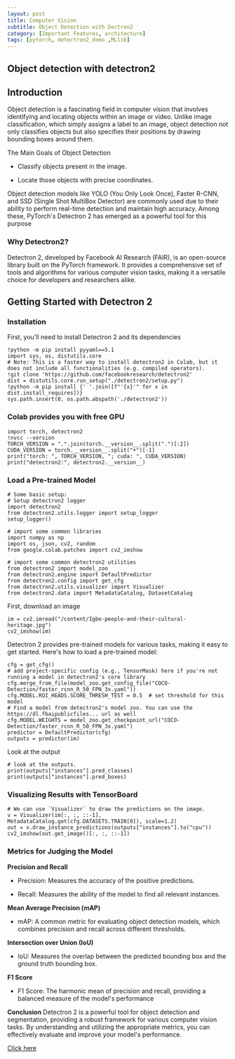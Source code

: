 ```yaml
---
layout: post
title: Computer Vision
subtitle: Object Detection with Dectron2
category: [Important Features, architecture]
tags: [pytorch, detectron2_demo ,MLlib]
---
```


## Object detection with detectron2

## Introduction

Object detection is a fascinating field in computer vision that involves identifying and locating objects within an image or video. Unlike image classification, which simply assigns a label to an image, object detection not only classifies objects but also specifies their positions by drawing bounding boxes around them.

The Main Goals of Object Detection
- Classify objects present in the image.

- Locate those objects with precise coordinates.

Object detection models like YOLO (You Only Look Once), Faster R-CNN, and SSD (Single Shot MultiBox Detector) are commonly used due to their ability to perform real-time detection and maintain high accuracy. Among these, PyTorch's Detectron 2 has emerged as a powerful tool for this purpose


### Why Detectron2?

Detectron 2, developed by Facebook AI Research (FAIR), is an open-source library built on the PyTorch framework. It provides a comprehensive set of tools and algorithms for various computer vision tasks, making it a versatile choice for developers and researchers alike.



## Getting Started with Detectron 2
### Installation
First, you'll need to install Detectron 2 and its dependencies

```colab_notebook
!python -m pip install pyyaml==5.1
import sys, os, distutils.core
# Note: This is a faster way to install detectron2 in Colab, but it does not include all functionalities (e.g. compiled operators).
!git clone 'https://github.com/facebookresearch/detectron2'
dist = distutils.core.run_setup("./detectron2/setup.py")
!python -m pip install {' '.join([f"'{x}'" for x in dist.install_requires])}
sys.path.insert(0, os.path.abspath('./detectron2'))

```
### Colab provides you with free GPU
```
import torch, detectron2
!nvcc --version
TORCH_VERSION = ".".join(torch.__version__.split(".")[:2])
CUDA_VERSION = torch.__version__.split("+")[-1]
print("torch: ", TORCH_VERSION, "; cuda: ", CUDA_VERSION)
print("detectron2:", detectron2.__version__)
```
### Load a Pre-trained Model
```
# Some basic setup:
# Setup detectron2 logger
import detectron2
from detectron2.utils.logger import setup_logger
setup_logger()

# import some common libraries
import numpy as np
import os, json, cv2, random
from google.colab.patches import cv2_imshow

# import some common detectron2 utilities
from detectron2 import model_zoo
from detectron2.engine import DefaultPredictor
from detectron2.config import get_cfg
from detectron2.utils.visualizer import Visualizer
from detectron2.data import MetadataCatalog, DatasetCatalog
```
First, download an image 
```
im = cv2.imread("/content/Igbo-people-and-their-cultural-heritage.jpg")
cv2_imshow(im)
```
Detectron 2 provides pre-trained models for various tasks, making it easy to get started. Here's how to load a pre-trained model:

```
cfg = get_cfg()
# add project-specific config (e.g., TensorMask) here if you're not running a model in detectron2's core library
cfg.merge_from_file(model_zoo.get_config_file("COCO-Detection/faster_rcnn_R_50_FPN_3x.yaml"))
cfg.MODEL.ROI_HEADS.SCORE_THRESH_TEST = 0.5  # set threshold for this model
# Find a model from detectron2's model zoo. You can use the https://dl.fbaipublicfiles... url as well
cfg.MODEL.WEIGHTS = model_zoo.get_checkpoint_url("COCO-Detection/faster_rcnn_R_50_FPN_3x.yaml")
predictor = DefaultPredictor(cfg)
outputs = predictor(im)
```

Look at the output
```
# look at the outputs.
print(outputs["instances"].pred_classes)
print(outputs["instances"].pred_boxes)
```

### Visualizing Results with TensorBoard

```
# We can use `Visualizer` to draw the predictions on the image.
v = Visualizer(im[:, :, ::-1], MetadataCatalog.get(cfg.DATASETS.TRAIN[0]), scale=1.2)
out = v.draw_instance_predictions(outputs["instances"].to("cpu"))
cv2_imshow(out.get_image()[:, :, ::-1])
```


### Metrics for Judging the Model
**Precision and Recall**
- Precision: Measures the accuracy of the positive predictions.

- Recall: Measures the ability of the model to find all relevant instances.

**Mean Average Precision (mAP)**
- mAP: A common metric for evaluating object detection models, which combines precision and recall across different thresholds.

**Intersection over Union (IoU)**
- IoU: Measures the overlap between the predicted bounding box and the ground truth bounding box.

**F1 Score**
- F1 Score: The harmonic mean of precision and recall, providing a balanced measure of the model's performance

**Conclusion**
Detectron 2 is a powerful tool for object detection and segmentation, providing a robust framework for various computer vision tasks. By understanding and utilizing the appropriate metrics, you can effectively evaluate and improve your model's performance.

[Click here](https://github.com/AdonyeBrown/detectron2_demo)
